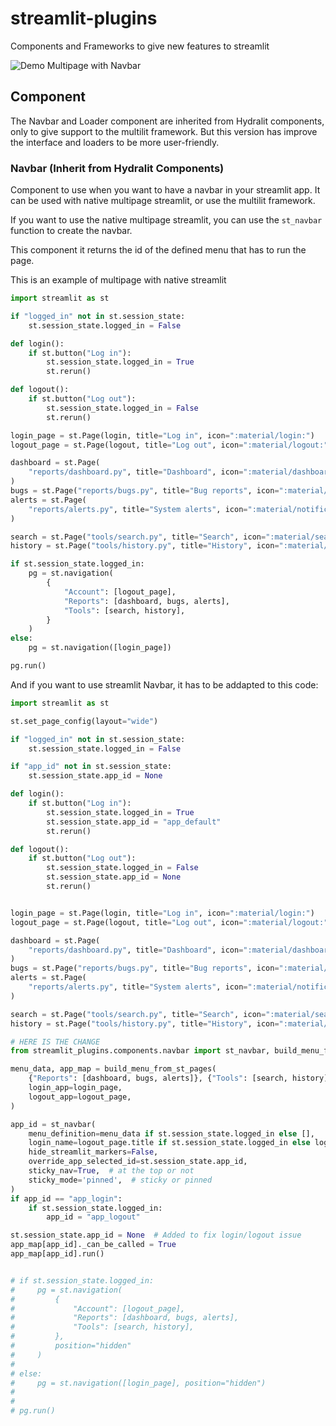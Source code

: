 # streamlit-plugins
Components and Frameworks to give new features to streamlit

![Demo Multipage with Navbar](https://raw.githubusercontent.com/quiradev/streamlit-plugins/main/resources/demo1.gif)

## Component
The Navbar and Loader component are inherited from Hydralit components, only to give support to the multilit framework.
But this version has improve the interface and loaders to be more user-friendly.

### Navbar (Inherit from Hydralit Components)
Component to use when you want to have a navbar in your streamlit app.
It can be used with native multipage streamlit, or use the multilit framework.

If you want to use the native multipage streamlit, you can use the `st_navbar` function to create the navbar.

This component it returns the id of the defined menu that has to run the page.

This is an example of multipage with native streamlit
```python
import streamlit as st

if "logged_in" not in st.session_state:
    st.session_state.logged_in = False

def login():
    if st.button("Log in"):
        st.session_state.logged_in = True
        st.rerun()

def logout():
    if st.button("Log out"):
        st.session_state.logged_in = False
        st.rerun()

login_page = st.Page(login, title="Log in", icon=":material/login:")
logout_page = st.Page(logout, title="Log out", icon=":material/logout:")

dashboard = st.Page(
    "reports/dashboard.py", title="Dashboard", icon=":material/dashboard:", default=True
)
bugs = st.Page("reports/bugs.py", title="Bug reports", icon=":material/bug_report:")
alerts = st.Page(
    "reports/alerts.py", title="System alerts", icon=":material/notification_important:"
)

search = st.Page("tools/search.py", title="Search", icon=":material/search:")
history = st.Page("tools/history.py", title="History", icon=":material/history:")

if st.session_state.logged_in:
    pg = st.navigation(
        {
            "Account": [logout_page],
            "Reports": [dashboard, bugs, alerts],
            "Tools": [search, history],
        }
    )
else:
    pg = st.navigation([login_page])

pg.run()
```

And if you want to use streamlit Navbar, it has to be addapted to this code:
```python
import streamlit as st

st.set_page_config(layout="wide")

if "logged_in" not in st.session_state:
    st.session_state.logged_in = False

if "app_id" not in st.session_state:
    st.session_state.app_id = None

def login():
    if st.button("Log in"):
        st.session_state.logged_in = True
        st.session_state.app_id = "app_default"
        st.rerun()

def logout():
    if st.button("Log out"):
        st.session_state.logged_in = False
        st.session_state.app_id = None
        st.rerun()


login_page = st.Page(login, title="Log in", icon=":material/login:")
logout_page = st.Page(logout, title="Log out", icon=":material/logout:")

dashboard = st.Page(
    "reports/dashboard.py", title="Dashboard", icon=":material/dashboard:", default=True
)
bugs = st.Page("reports/bugs.py", title="Bug reports", icon=":material/bug_report:")
alerts = st.Page(
    "reports/alerts.py", title="System alerts", icon=":material/notification_important:"
)

search = st.Page("tools/search.py", title="Search", icon=":material/search:")
history = st.Page("tools/history.py", title="History", icon=":material/history:")

# HERE IS THE CHANGE
from streamlit_plugins.components.navbar import st_navbar, build_menu_from_st_pages

menu_data, app_map = build_menu_from_st_pages(
    {"Reports": [dashboard, bugs, alerts]}, {"Tools": [search, history]},
    login_app=login_page,
    logout_app=logout_page,
)

app_id = st_navbar(
    menu_definition=menu_data if st.session_state.logged_in else [],
    login_name=logout_page.title if st.session_state.logged_in else login_page.title,
    hide_streamlit_markers=False,
    override_app_selected_id=st.session_state.app_id,
    sticky_nav=True,  # at the top or not
    sticky_mode='pinned',  # sticky or pinned
)
if app_id == "app_login":
    if st.session_state.logged_in:
        app_id = "app_logout"

st.session_state.app_id = None  # Added to fix login/logout issue
app_map[app_id]._can_be_called = True
app_map[app_id].run()


# if st.session_state.logged_in:
#     pg = st.navigation(
#         {
#             "Account": [logout_page],
#             "Reports": [dashboard, bugs, alerts],
#             "Tools": [search, history],
#         },
#         position="hidden"
#     )
#
# else:
#     pg = st.navigation([login_page], position="hidden")
#
#
# pg.run()
```